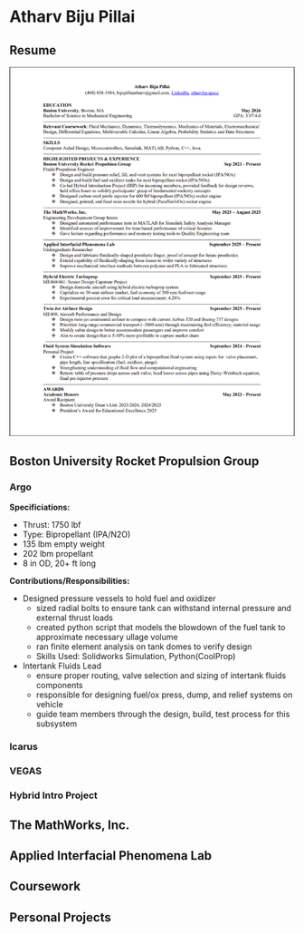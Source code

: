 # Atharv Biju Pillai

## Resume
![Resume](/images/AtharvBijuPillai-Resume.png)

## Boston University Rocket Propulsion Group
### Argo
**Specificiations:**
  * Thrust: 1750 lbf
  * Type: Bipropellant (IPA/N2O)
  * 135 lbm empty weight
  * 202 lbm propellant
  * 8 in OD, 20+ ft long

**Contributions/Responsibilities:**
  * Designed pressure vessels to hold fuel and oxidizer
    * sized radial bolts to ensure tank can withstand internal pressure and external thrust loads
    * created python script that models the blowdown of the fuel tank to approximate necessary ullage volume
    * ran finite element analysis on tank domes to verify design
    * Skills Used: Solidworks Simulation, Python(CoolProp)
  * Intertank Fluids Lead
    * ensure proper routing, valve selection and sizing of intertank fluids components
    * responsible for designing fuel/ox press, dump, and relief systems on vehicle
    * guide team members through the design, build, test process for this subsystem

### Icarus

### VEGAS
### Hybrid Intro Project

## The MathWorks, Inc.

## Applied Interfacial Phenomena Lab

## Coursework

## Personal Projects

